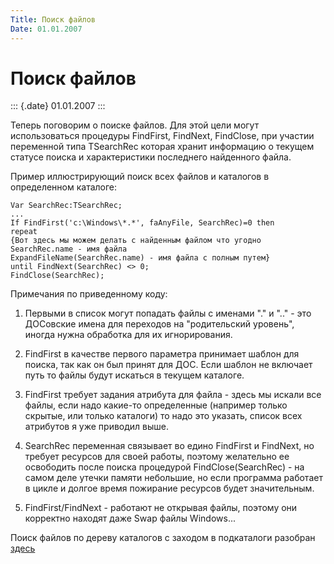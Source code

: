 ```yaml
---
Title: Поиск файлов
Date: 01.01.2007
---
```



Поиск файлов
============

::: {.date}
01.01.2007
:::

Теперь поговорим о поиске файлов. Для этой цели могут использоваться
процедуры FindFirst, FindNext, FindClose, при участии переменной типа
TSearchRec которая хранит информацию о текущем статусе поиска и
характеристики последнего найденного файла.

Пример иллюстрирующий поиск всех файлов и каталогов в определенном
каталоге:

    Var SearchRec:TSearchRec;
    ...
    If FindFirst('c:\Windows\*.*', faAnyFile, SearchRec)=0 then
    repeat
    {Вот здесь мы можем делать с найденным файлом что угодно
    SearchRec.name - имя файла
    ExpandFileName(SearchRec.name) - имя файла с полным путем} 
    until FindNext(SearchRec) <> 0;
    FindClose(SearchRec);

Примечания по приведенному коду:

1. Первыми в список могут попадать файлы с именами "." и ".." - это
ДОСовские имена для переходов на "родительский уровень", иногда нужна
обработка для их игнорирования.

2. FindFirst в качестве первого параметра принимает шаблон для поиска,
так как он был принят для ДОС. Если шаблон не включает путь то файлы
будут искаться в текущем каталоге.

3. FindFirst требует задания атрибута для файла - здесь мы искали все
файлы, если надо какие-то определенные (например только скрытые, или
только каталоги) то надо это указать, список всех атрибутов я уже
приводил выше.

4. SearchRec переменная связывает во едино FindFirst и FindNext, но
требует ресурсов для своей работы, поэтому желательно ее освободить
после поиска процедурой FindClose(SearchRec) - на самом деле утечки
памяти небольшие, но если программа работает в цикле и долгое время
пожирание ресурсов будет значительным.

5. FindFirst/FindNext - работают не открывая файлы, поэтому они корректно
находят даже Swap файлы Windows...

Поиск файлов по дереву каталогов с заходом в подкаталоги разобран
[здесь](/file/folder/recursive_search/)
